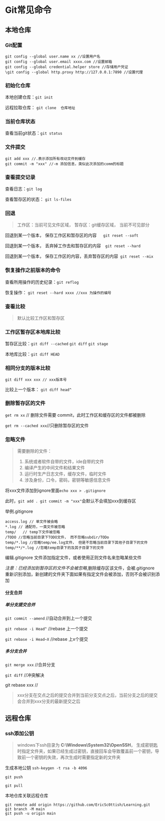 # Git常见命令

## 本地仓库

### Git配置

``````git
git config --global user.name xx //设置用户名
git config --global user.email xxxx.com //设置邮箱
git config --global credential.helper store //存储用户凭证
\git config --global http.proxy http://127.0.0.1:7890 //设置代理
``````

### 初始化仓库

本地创建仓库：`git init`

远程拉取仓库： `git clone  仓库地址`

### 当前仓库状态

查看当前git状态：`git status`

### 文件提交

``````git
git add xxx //.表示添加所有改动文件到缓存
git commit -m "xxx" //-m 添加信息，类似此次添加的comm的标题
``````

### 查看提交记录

查看日志：`git log `

查看暂存区的状态： `git ls-files`

### 回退

> 工作区：当前可见文件区域， 暂存区：git缓存区域， 当前不可见部分

回退到某一个版本， 保存工作区和暂存区的内容`   git reset --soft`

回退到某一个版本， 丢弃掉工作去和暂存区的内容`  git reset --hard`

回退到某一个版本， 保存工作区的内容，丢弃暂存区的内容` git reset --mix`

### 恢复操作之前版本的命令

查看所用操作的历史纪录：`git reflog `

恢复操作： `git reset --hard xxxx //xxx 为操作的编号`

### 查看比较

> 默认比较工作区和暂存区

### 工作区暂存区本地库比较

暂存区比较：`git diff --cached` `git diff` `git stage` 

本地库比较：`git diff HEAD`

### 相同分支的版本比较

`git diff xxx xxx // xxx版本号`

比较上一个版本： `git diff head^`

### 删除暂存区的文件

`get rm xx` // 删除文件需要 commit，此时工作区和缓存区的文件都被删除

`get rm --cached xxx`//只删除暂存区的文件

### 忽略文件

> 需要删除的文件：
>
> 1. 系统或者软件自带的文件，ide自带的文件
> 2. 编译产生的中间文件和结果文件
> 3. 运行时生产日志文件，缓存文件，临时文件
> 4. 涉及身份，口令，密码，密钥等敏感信息文件

将xxx文件添加到ignore里面`echo xxx > .gitignore` 

此时，`git add . git commit -m "xxx"`会默认不会填加xxx到缓存区

举例.gitignore

``````
access.log // 单文件被会略
*.log // 通配符，一类文件被忽略
temp/   // temp下文件被忽略
/TODO //忽略当前目录下TODO文件， 而不忽略subdir/TODo
temp/*.log //忽略temp/ee.log文件， 但是不忽略当前目录下其他子目录下的文件
temp/**/*.log //忽略temp目录下的及其子目录下的文件
``````

编辑.gitignore 文件添加指定文件，或者使用正则文件名来忽略某些文件

*注意：已经添加到暂存区的文件不会被忽略*,删除缓存区该文件，会被.gitignore 重新识别添加，新创建的文件夹下面如果有指定文件会被添加，否则不会被识别添加

#### 分支合并

##### 单分支提交合并

`git commit --amend` //自动合并到上一个提交 

`git rebase -i Head^` //rebase 上一个提交

`git rebase -i Head~X` //rebase 上x个提交

##### 多分支合并

`git merge xxx` //合并分支

`git diff` //冲突解决

git rebase xxx //

>xxx分支在交点之后的提交合并到当前分支交点之后，当前分支之后的提交会合并到xxx分支的最新提交之后

## 远程仓库

### ssh添加公钥

> windows下ssh目录为 **C:\Windows\System32\OpenSSH**， 生成密钥匙时指定文件夹，如果已经生成过密钥，直接回车会导致覆盖前一个密钥，导致前一个密钥的失效，再次生成时需要指定新的文件夹

生成本地公钥 `ssh-keygen -t rsa -b 4096`

`git push` 

`git pull`

本地仓库关联远程仓库

``````
git remote add origin https://github.com/EricSc0ttish/Learning.git
git branch -M main
git push -u origin main
``````







